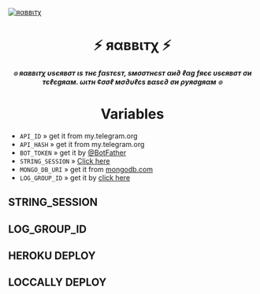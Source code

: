 [![яαввιтχ](https://telegra.ph//file/2ae6c7cb49e8ab207f34e.jpg)](https://t.me/RaBBiTXUserBot)


<h1 align="center">
<b> ⚡ яαввιтχ ⚡ </b>
</h1>

<h6 align="center">
  <b> ๏ яαввιтχ υѕєявσт ιѕ тнє  fαѕтєѕт, ѕмσσтнєѕт αи∂ ℓαg fяєє υѕєявσт σи тєℓєgяαм. ωιтн ¢σσℓ мσ∂υℓєѕ вαѕє∂ σи ρуяσgяαм ๏</b>
</h6>

<h1 align="center">
<b>  Variables </b>
</h1>

- `API_ID` » get it from my.telegram.org
- `API_HASH` » get it from my.telegram.org
- `BOT_TOKEN` » get it by [@BotFather](https://t.me/botfather)
- `STRING_SESSION` » [Click here](https://t.me/devsX_community)
- `MONGO_DB_URI` » get it from [mongodb.com](https://mongodb.com)
- `LOG_GROUP_ID` » get it by [ click here](#string)

## STRING_SESSION 
## LOG_GROUP_ID
## HEROKU DEPLOY
## LOCCALLY DEPLOY
